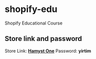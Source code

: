 # shopify-edu

Shopify Educational Course

## Store link and password

Store Link: <a href="https://hamyst-one.myshopify.com/" target="_blank" style="font-weight:bold">Hamyst One</a>
Password: **yirtim**
